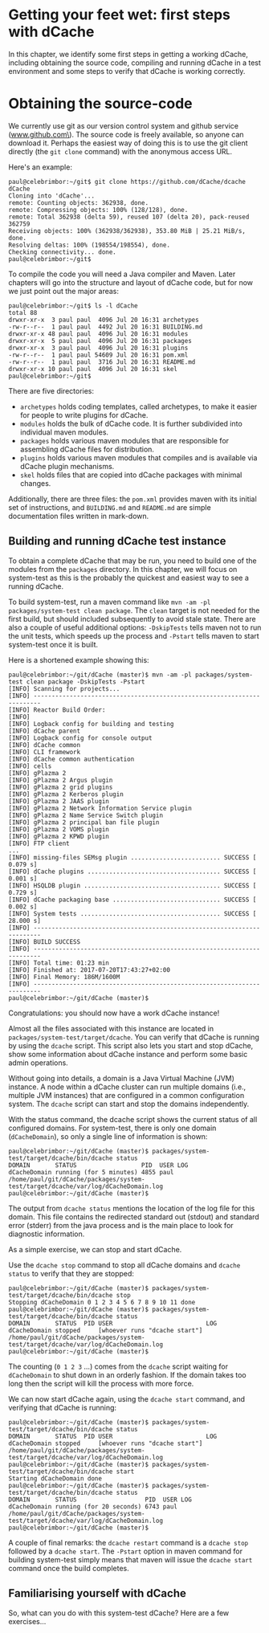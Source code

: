 # Getting your feet wet: first steps with dCache

In this chapter, we identify some first steps in getting a working dCache, including obtaining the source code, compiling and running dCache in a test environment and some steps to verify that dCache is working correctly.

# Obtaining the source-code

We currently use git as our version control system and github service \(www.github.com\).  The source code is freely available, so anyone can download it.  Perhaps the easiest way of doing this is to use the git client directly \(the `git clone` command\) with the anonymous access URL.

Here's an example:

```
paul@celebrimbor:~/git$ git clone https://github.com/dCache/dcache dCache
Cloning into 'dCache'...
remote: Counting objects: 362938, done.
remote: Compressing objects: 100% (128/128), done.
remote: Total 362938 (delta 59), reused 107 (delta 20), pack-reused 362759
Receiving objects: 100% (362938/362938), 353.80 MiB | 25.21 MiB/s, done.
Resolving deltas: 100% (198554/198554), done.
Checking connectivity... done.
paul@celebrimbor:~/git$
```

To compile the code you will need a Java compiler and Maven.  Later chapters will go into the structure and layout of dCache code, but for now we just point out the major areas:

```
paul@celebrimbor:~/git$ ls -l dCache
total 88
drwxr-xr-x  3 paul paul  4096 Jul 20 16:31 archetypes
-rw-r--r--  1 paul paul  4492 Jul 20 16:31 BUILDING.md
drwxr-xr-x 48 paul paul  4096 Jul 20 16:31 modules
drwxr-xr-x  5 paul paul  4096 Jul 20 16:31 packages
drwxr-xr-x  3 paul paul  4096 Jul 20 16:31 plugins
-rw-r--r--  1 paul paul 54609 Jul 20 16:31 pom.xml
-rw-r--r--  1 paul paul  3716 Jul 20 16:31 README.md
drwxr-xr-x 10 paul paul  4096 Jul 20 16:31 skel
paul@celebrimbor:~/git$
```

There are five directories:

* `archetypes` holds coding templates, called archetypes, to make it easier for people to write plugins for dCache.
* `modules` holds the bulk of dCache code.  It is further subdivided into individual maven modules.
* `packages` holds various maven modules that are responsible for assembling dCache files for distribution.
* `plugins` holds various maven modules that compiles and is available via dCache plugin mechanisms.
* `skel` holds files that are copied into dCache packages with minimal changes.

Additionally, there are three files: the `pom.xml` provides maven with its initial set of instructions, and `BUILDING.md` and `README.md` are simple documentation files written in mark-down.

## Building and running dCache test instance

To obtain a complete dCache that may be run, you need to build one of the modules from the `packages` directory.  In this chapter, we will focus on system-test as this is the probably the quickest and easiest way to see a running dCache.

To build system-test, run a maven command like `mvn -am -pl packages/system-test clean package`.  The `clean` target is not needed for the first build, but should included subsequently to avoid stale state. There are also a couple of useful additional options: `-DskipTests` tells maven not to run the unit tests, which speeds up the process and `-Pstart` tells maven to start system-test once it is built.

Here is a shortened example showing this:

```
paul@celebrimbor:~/git/dCache (master)$ mvn -am -pl packages/system-test clean package -DskipTests -Pstart
[INFO] Scanning for projects...
[INFO] ------------------------------------------------------------------------
[INFO] Reactor Build Order:
[INFO] 
[INFO] Logback config for building and testing
[INFO] dCache parent
[INFO] Logback config for console output
[INFO] dCache common
[INFO] CLI framework
[INFO] dCache common authentication
[INFO] cells
[INFO] gPlazma 2
[INFO] gPlazma 2 Argus plugin
[INFO] gPlazma 2 grid plugins
[INFO] gPlazma 2 Kerberos plugin
[INFO] gPlazma 2 JAAS plugin
[INFO] gPlazma 2 Network Information Service plugin
[INFO] gPlazma 2 Name Service Switch plugin
[INFO] gPlazma 2 principal ban file plugin
[INFO] gPlazma 2 VOMS plugin
[INFO] gPlazma 2 KPWD plugin
[INFO] FTP client
...
[INFO] missing-files SEMsg plugin ......................... SUCCESS [  0.079 s]
[INFO] dCache plugins ..................................... SUCCESS [  0.001 s]
[INFO] HSQLDB plugin ...................................... SUCCESS [  0.729 s]
[INFO] dCache packaging base .............................. SUCCESS [  0.002 s]
[INFO] System tests ....................................... SUCCESS [ 28.000 s]
[INFO] ------------------------------------------------------------------------
[INFO] BUILD SUCCESS
[INFO] ------------------------------------------------------------------------
[INFO] Total time: 01:23 min
[INFO] Finished at: 2017-07-20T17:43:27+02:00
[INFO] Final Memory: 186M/1600M
[INFO] ------------------------------------------------------------------------
paul@celebrimbor:~/git/dCache (master)$
```

Congratulations: you should now have a work dCache instance!

Almost all the files associated with this instance are located in `packages/system-test/target/dcache`. You can verify that dCache is running by using the `dcache` script.  This script also lets you start and stop dCache, show some information about dCache instance and  perform some basic admin operations.

Without going into details, a domain is a Java Virtual Machine \(JVM\) instance.  A node within a dCache cluster can run multiple domains \(i.e., multiple JVM instances\) that are configured in a common configuration system.  The `dcache` script can start and stop the domains independently.

With the status command, the dcache script shows the current status of all configured domains.  For system-test, there is only one domain \(`dCacheDomain`\), so only a single line of information is shown:

```
paul@celebrimbor:~/git/dCache (master)$ packages/system-test/target/dcache/bin/dcache status
DOMAIN       STATUS                  PID  USER LOG                                                                               
dCacheDomain running (for 5 minutes) 4855 paul /home/paul/git/dCache/packages/system-test/target/dcache/var/log/dCacheDomain.log 
paul@celebrimbor:~/git/dCache (master)$ 
```

The output from `dcache status` mentions the location of the log file for this domain.  This file contains the redirected standard out \(stdout\) and standard error \(stderr\) from the java process and is the main place to look for diagnostic information.

As a simple exercise, we can stop and start dCache.

Use the `dcache stop` command to stop all dCache domains and `dcache status` to verify that they are stopped:

```
paul@celebrimbor:~/git/dCache (master)$ packages/system-test/target/dcache/bin/dcache stop
Stopping dCacheDomain 0 1 2 3 4 5 6 7 8 9 10 11 done
paul@celebrimbor:~/git/dCache (master)$ packages/system-test/target/dcache/bin/dcache status
DOMAIN       STATUS  PID USER                          LOG                                                                               
dCacheDomain stopped     [whoever runs "dcache start"] /home/paul/git/dCache/packages/system-test/target/dcache/var/log/dCacheDomain.log 
paul@celebrimbor:~/git/dCache (master)$
```

The counting \(`0 1 2 3` ...\) comes from the `dcache` script waiting for `dCacheDomain` to shut down in an orderly fashion.  If the domain takes too long then the script will kill the process with more force.

We can now start dCache again, using the `dcache start` command, and verifying that dCache is running:

```
paul@celebrimbor:~/git/dCache (master)$ packages/system-test/target/dcache/bin/dcache status
DOMAIN       STATUS  PID USER                          LOG                                                                               
dCacheDomain stopped     [whoever runs "dcache start"] /home/paul/git/dCache/packages/system-test/target/dcache/var/log/dCacheDomain.log 
paul@celebrimbor:~/git/dCache (master)$ packages/system-test/target/dcache/bin/dcache start
Starting dCacheDomain done
paul@celebrimbor:~/git/dCache (master)$ packages/system-test/target/dcache/bin/dcache status
DOMAIN       STATUS                   PID  USER LOG                                                                               
dCacheDomain running (for 20 seconds) 6743 paul /home/paul/git/dCache/packages/system-test/target/dcache/var/log/dCacheDomain.log 
paul@celebrimbor:~/git/dCache (master)$
```

A couple of final remarks: the `dcache restart` command is a `dcache stop` followed by a `dcache start`.  The `-Pstart` option in maven command for building system-test simply means that maven will issue the `dcache start` command once the build completes.

## Familiarising yourself with dCache

So, what can you do with this system-test dCache?  Here are a few exercises...

